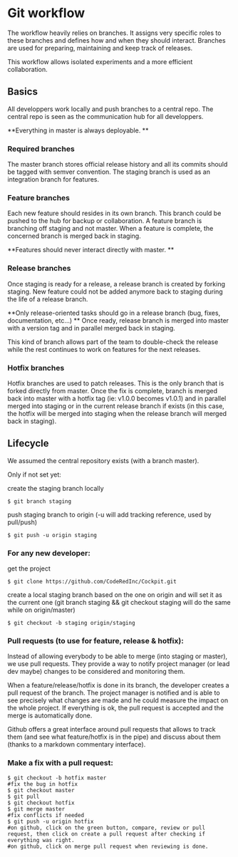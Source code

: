 <!-- TITLE: Git -->
<!-- SUBTITLE: A quick summary of Git -->

# Git workflow

The workflow heavily relies on branches. It assigns very specific roles to these branches and defines how and when they should interact. Branches are used for preparing, maintaining and keep track of releases.

This workflow allows isolated experiments and a more efficient collaboration.

## Basics

All developpers work locally and push branches to a central repo. The central repo is seen as the communication hub for all developpers.

**Everything in master is always deployable.
**
### Required branches
The master branch stores official release history and all its commits should be tagged with semver convention.
The staging branch is used as an integration branch for features.

### Feature branches
Each new feature should resides in its own branch. This branch could be pushed to the hub for backup or collaboration.
A feature branch is branching off staging and not master.
When a feature is complete, the concerned branch is merged back in staging.

**Features should never interact directly with master.
**

### Release branches

Once staging is ready for a release, a release branch is created by forking staging. New feature could not be added anymore back to staging during the life of a release branch.

**Only release-oriented tasks should go in a release branch (bug, fixes, documentation, etc…)
**
Once ready, release branch is merged into master with a version tag and in parallel merged back in staging.

This kind of branch allows part of the team to double-check the release while the rest continues to work on features for the next releases.

### Hotfix branches
Hotfix branches are used to patch releases. This is the only branch that is forked directly from master. Once the fix is complete, branch is merged back into master with a hotfix tag (ie: v1.0.0 becomes v1.0.1) and in parallel merged into staging or in the current release branch if exists (in this case, the hotfix will be merged into staging when the release branch will merged back in staging).

## Lifecycle
We assumed the central repository exists (with a branch master).

Only if not set yet:

create the staging branch locally
```
$ git branch staging
```
push staging branch to origin (-u will add tracking reference, used by pull/push)
```
$ git push -u origin staging
```

### For any new developer:
get the project
```
$ git clone https://github.com/CodeRedInc/Cockpit.git 
```

create a local staging branch based on the one on origin and will set it as the current one 
(git branch staging && git checkout staging will do the same while on origin/master)
```
$ git checkout -b staging origin/staging
```

### Pull requests (to use for feature, release & hotfix):
Instead of allowing everybody to be able to merge (into staging or master), we use pull requests.
They provide a way to notify project manager (or lead dev maybe) changes to be considered and monitoring them.

When a feature/release/hotfix is done in its branch, the developer creates a pull request of the branch.
The project manager is notified and is able to see precisely what changes are made and he could measure the impact on the whole project. 
If everything is ok, the pull request is accepted and the merge is automatically done.

Github offers a great interface around pull requests that allows to track them (and see what feature/hotfix is in the pipe) and discuss about them (thanks to a markdown commentary interface).

### Make a fix with a pull request:
```
$ git checkout -b hotfix master
#fix the bug in hotfix
$ git checkout master
$ git pull
$ git checkout hotfix
$ git merge master
#fix conflicts if needed
$ git push -u origin hotfix
#on github, click on the green button, compare, review or pull request, then click on create a pull request after checking if everything was right.
#on github, click on merge pull request when reviewing is done.
```